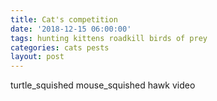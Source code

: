 ```yaml
---
title: Cat's competition
date: '2018-12-15 06:00:00'
tags: hunting kittens roadkill birds of prey
categories: cats pests
layout: post
---
```


turtle_squished
mouse_squished
hawk video